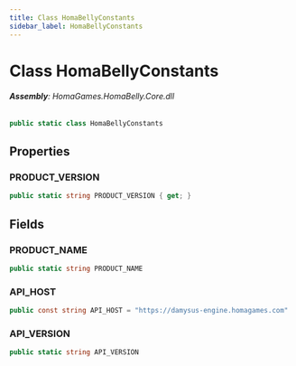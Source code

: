 ```yaml
---
title: Class HomaBellyConstants
sidebar_label: HomaBellyConstants
---
```

# Class HomaBellyConstants


###### **Assembly**: HomaGames.HomaBelly.Core.dll

```csharp title="Declaration"
public static class HomaBellyConstants
```
## Properties
### PRODUCT_VERSION


```csharp title="Declaration"
public static string PRODUCT_VERSION { get; }
```
## Fields
### PRODUCT_NAME


```csharp title="Declaration"
public static string PRODUCT_NAME
```
### API_HOST


```csharp title="Declaration"
public const string API_HOST = "https://damysus-engine.homagames.com"
```
### API_VERSION


```csharp title="Declaration"
public static string API_VERSION
```
